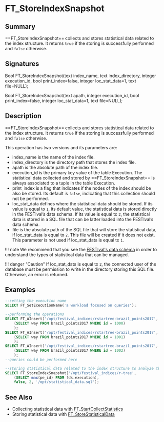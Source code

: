 # FT_StoreIndexSnapshot

## Summary

==FT_StoreIndexSnapshot== collects and stores statistical data related to the index structure. It returns `true` if the storing is successfully performed and `false` otherwise.

## Signatures

Bool <span class="function">FT_StoreIndexSnapshot</span>(text <span class="param">index_name</span>, text <span class="param">index_directory</span>, integer <span class="param">execution_id</span>, bool <span class="param">print_index=false</span>, integer <span class="param">loc_stat_data=1</span>, text <span class="param">file=NULL</span>);

Bool <span class="function">FT_StoreIndexSnapshot</span>(text <span class="param">apath</span>, integer <span class="param">execution_id</span>, bool <span class="param">print_index=false</span>, integer <span class="param">loc_stat_data=1</span>, text <span class="param">file=NULL</span>);

## Description

==FT_StoreIndexSnapshot== collects and stores statistical data related to the index structure. It returns `true` if the storing is successfully performed and `false` otherwise.

This operation has two versions and its parameters are:

* <span class="param">index_name</span> is the name of the index file.
* <span class="param">index_directory</span> is the directory path that stores the index file.
* <span class="param">apath</span> is the absolute path of the index file.
* <span class="param">execution_id</span> is the primary key value of the table Execution. The statistical data collected and stored by ==FT_StoreIndexSnapshot== is always associated to a tuple in the table Execution.
* <span class="param">print_index</span> is a flag that indicates if the nodes of the index should be also be stored. Its default is `false`, indicating that this collection should not be performed.
* <span class="param">loc_stat_data</span> defines where the statistical data should be stored. If its value is equal to ``1``, its default value, the statistical data is stored directly in the FESTIval’s data schema. If its value is equal to ``2``, the statistical data is stored in a SQL file that can be latter loaded into the FESTIval’s data schema.
* <span class="param">file</span> is the absolute path of the SQL file that will store the statistical data, if <span class="param">loc_stat_data</span> is equal to ``2``. This file will be created if it does not exist. This parameter is not used if <span class="param">loc_stat_data</span> is equal to ``1``.

!!! note
	We recommend that you see the [FESTIval's data schema](../../data_schema/overview) in order to understand the types of statistical data that can be managed.

!!! danger "Caution"
	If <span class="param">loc_stat_data</span> is equal to ``2``, the connected user of the database must be permission to write in the directory storing this SQL file. Otherwise, an error is returned.

## Examples

``` SQL
--setting the execution name
SELECT FT_SetExecutionName('a workload focused on queries');

--performing the operations
SELECT FT_AInsert('/opt/festival_indices/rstartree-brazil_points2017', 1000, 
	(SELECT way FROM brazil_points2017 WHERE id = 1000)
	);
SELECT FT_AInsert('/opt/festival_indices/rstartree-brazil_points2017', 1001, 
	(SELECT way FROM brazil_points2017 WHERE id = 1001)
	);
SELECT FT_AInsert('/opt/festival_indices/rstartree-brazil_points2017', 1002, 
	(SELECT way FROM brazil_points2017 WHERE id = 1002)
	);
--queries could be performed here

--storing statistical data related to the index structure to analyze the impact of the last insertion on the structure of the index
SELECT FT_StoreIndexSnapshot('/opt/festival_indices/r-tree', 
	(SELECT max(pe_id) FROM fds.execution), 
	false, 2, '/opt/statistical_data.sql');
```

## See Also

* Collecting statistical data with [FT_StartCollectStatistics](../ft_startcollectstatistics)
* Storing statistical data with [FT_StoreStatisticalData](../ft_storestatisticaldata)